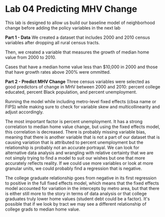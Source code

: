 # Lab 04 Predicting MHV Change

This lab is designed to allow us build our baseline model of neighborhood change before adding the policy variables in the next lab

**Part 1 - Data**
We created a dataset that includes 2000 and 2010 census variables after dropping all rural census tracts.

Then, we created a variable that measures the growth of median home value from 2000 to 2010.

Cases that have a median home value less than $10,000 in 2000 and those that have growth rates above 200% were ommitted.

**Part 2 - Predict MHV Change**
Three census variables were selected as good predictors of change in MHV between 2000 and 2010: percent college educated, percent Black population, and percent unemployment.

Running the model while including metro-level fixed effects (cbsa name or FIPS) while making sure to check for variable skew and multicollinearity and adjust accordingly.

The most important factor is percent unemployment. It has a strong correlation to median home value change, but using the fixed effects model, this correlation is decreased. There is probably missing variable bias, meaning that there is another variable that is not a part of our dataset that is causing variation that is attributed to percent unemployment but the relationship is probably not an accurate portrayal. We can look for alternative data analysis and wrangling with relative certainty that we are not simply trying to find a model to suit our wishes but one that more accurately reflects reality. If we could use more variables or look at more granular units, we could probably find a regression that is negative. 


The college graduate relationship goes from negative in its first regression to positive in the full fixed effects model, which means that the fixed effects model accounted for variation in the intercepts by metro area, but that there is either still more to the story in terms of data analysis or that college graduates truly lower home values (student debt could be a factor). It's possible that if we look by tract we may see a different relationship of college grads to median home value.

